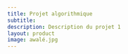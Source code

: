 ```yaml
---
title: Projet algorithmique
subtitle: 
description: Description du projet 1
layout: product
image: awalé.jpg
---
```

